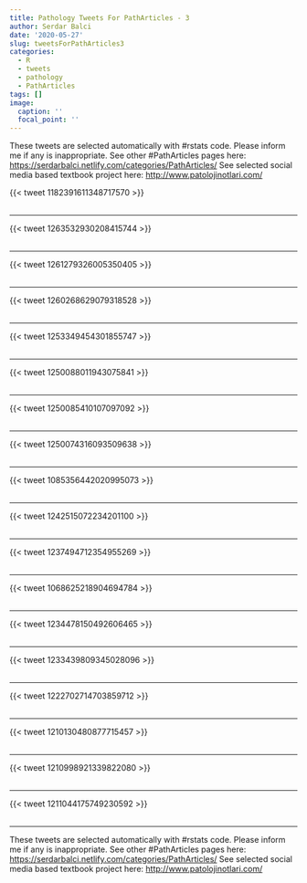 ```yaml
---
title: Pathology Tweets For PathArticles - 3
author: Serdar Balci
date: '2020-05-27'
slug: tweetsForPathArticles3
categories:
  - R
  - tweets
  - pathology
  - PathArticles
tags: []
image:
  caption: ''
  focal_point: ''
---
```



These tweets are selected automatically with #rstats code. Please inform me if any is inappropriate.
See other #PathArticles pages here: https://serdarbalci.netlify.com/categories/PathArticles/ 
See selected social media based textbook project here: http://www.patolojinotlari.com/

{{< tweet 1182391611348717570 >}}
<br>
<br>
<hr>
{{< tweet 1263532930208415744 >}}
<br>
<br>
<hr>
{{< tweet 1261279326005350405 >}}
<br>
<br>
<hr>
{{< tweet 1260268629079318528 >}}
<br>
<br>
<hr>
{{< tweet 1253349454301855747 >}}
<br>
<br>
<hr>
{{< tweet 1250088011943075841 >}}
<br>
<br>
<hr>
{{< tweet 1250085410107097092 >}}
<br>
<br>
<hr>
{{< tweet 1250074316093509638 >}}
<br>
<br>
<hr>
{{< tweet 1085356442020995073 >}}
<br>
<br>
<hr>
{{< tweet 1242515072234201100 >}}
<br>
<br>
<hr>
{{< tweet 1237494712354955269 >}}
<br>
<br>
<hr>
{{< tweet 1068625218904694784 >}}
<br>
<br>
<hr>
{{< tweet 1234478150492606465 >}}
<br>
<br>
<hr>
{{< tweet 1233439809345028096 >}}
<br>
<br>
<hr>
{{< tweet 1222702714703859712 >}}
<br>
<br>
<hr>
{{< tweet 1210130480877715457 >}}
<br>
<br>
<hr>
{{< tweet 1210998921339822080 >}}
<br>
<br>
<hr>
{{< tweet 1211044175749230592 >}}
<br>
<br>
<hr>


These tweets are selected automatically with #rstats code. Please inform me if any is inappropriate.
See other #PathArticles pages here: https://serdarbalci.netlify.com/categories/PathArticles/ 
See selected social media based textbook project here: http://www.patolojinotlari.com/
